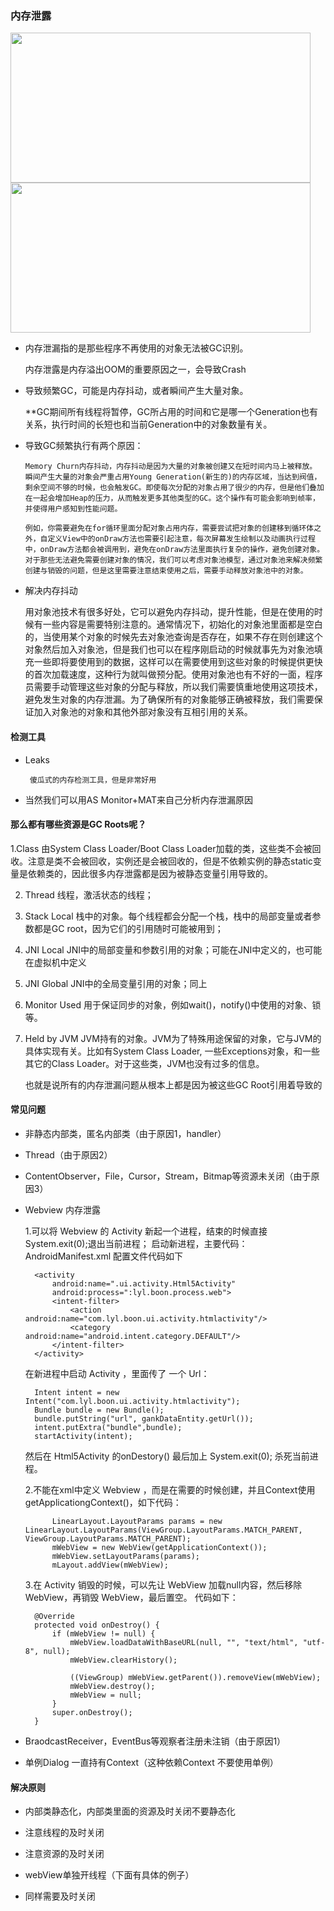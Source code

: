 ### 内存泄露


<img width="480" height="240" src="https://github.com/UCodeUStory/GradlePlugin/blob/master/source/gc1.jpeg"/>

<img width="480" height="240" src="https://github.com/UCodeUStory/GradlePlugin/blob/master/source/gc2.jpeg"/>

- 内存泄漏指的是那些程序不再使用的对象无法被GC识别。


    内存泄露是内存溢出OOM的重要原因之一，会导致Crash


- 导致频繁GC，可能是内存抖动，或者瞬间产生大量对象。
  
  
    **GC期间所有线程将暂停，GC所占用的时间和它是哪一个Generation也有关系，执行时间的长短也和当前Generation中的对象数量有关。
    
- 导致GC频繁执行有两个原因：

      
      Memory Churn内存抖动，内存抖动是因为大量的对象被创建又在短时间内马上被释放。
      瞬间产生大量的对象会严重占用Young Generation(新生的)的内存区域，当达到阀值，剩余空间不够的时候，也会触发GC。即使每次分配的对象占用了很少的内存，但是他们叠加在一起会增加Heap的压力，从而触发更多其他类型的GC。这个操作有可能会影响到帧率，并使得用户感知到性能问题。
      
      例如，你需要避免在for循环里面分配对象占用内存，需要尝试把对象的创建移到循环体之外，自定义View中的onDraw方法也需要引起注意，每次屏幕发生绘制以及动画执行过程中，onDraw方法都会被调用到，避免在onDraw方法里面执行复杂的操作，避免创建对象。对于那些无法避免需要创建对象的情况，我们可以考虑对象池模型，通过对象池来解决频繁创建与销毁的问题，但是这里需要注意结束使用之后，需要手动释放对象池中的对象。
      
-  解决内存抖动 


      用对象池技术有很多好处，它可以避免内存抖动，提升性能，但是在使用的时候有一些内容是需要特别注意的。通常情况下，初始化的对象池里面都是空白的，当使用某个对象的时候先去对象池查询是否存在，如果不存在则创建这个对象然后加入对象池，但是我们也可以在程序刚启动的时候就事先为对象池填充一些即将要使用到的数据，这样可以在需要使用到这些对象的时候提供更快的首次加载速度，这种行为就叫做预分配。使用对象池也有不好的一面，程序员需要手动管理这些对象的分配与释放，所以我们需要慎重地使用这项技术，避免发生对象的内存泄漏。为了确保所有的对象能够正确被释放，我们需要保证加入对象池的对象和其他外部对象没有互相引用的关系。

#### 检测工具
 
 - Leaks   
   
        傻瓜式的内存检测工具，但是非常好用
         
 - 当然我们可以用AS Monitor+MAT来自己分析内存泄漏原因
 
 
#### 那么都有哪些资源是GC Roots呢？
   
   1.Class 由System Class Loader/Boot Class Loader加载的类，这些类不会被回收。注意是类不会被回收，实例还是会被回收的，但是不依赖实例的静态static变量是依赖类的，因此很多内存泄露都是因为被静态变量引用导致的。
   
   2. Thread 线程，激活状态的线程；
   
   3. Stack Local 栈中的对象。每个线程都会分配一个栈，栈中的局部变量或者参数都是GC root，因为它们的引用随时可能被用到；
   
   4. JNI Local JNI中的局部变量和参数引用的对象；可能在JNI中定义的，也可能在虚拟机中定义
   
   5. JNI Global JNI中的全局变量引用的对象；同上
   
   6. Monitor Used 用于保证同步的对象，例如wait()，notify()中使用的对象、锁等。
   
   7. Held by JVM JVM持有的对象。JVM为了特殊用途保留的对象，它与JVM的具体实现有关。比如有System Class Loader, 一些Exceptions对象，和一些其它的Class Loader。对于这些类，JVM也没有过多的信息。
   
        也就是说所有的内存泄漏问题从根本上都是因为被这些GC Root引用着导致的
        
#### 常见问题

- 非静态内部类，匿名内部类（由于原因1，handler）

- Thread（由于原因2）

- ContentObserver，File，Cursor，Stream，Bitmap等资源未关闭（由于原因3）

- Webview 内存泄露
 

        
    1.可以将 Webview 的 Activity 新起一个进程，结束的时候直接System.exit(0);退出当前进程；
    启动新进程，主要代码： AndroidManifest.xml 配置文件代码如下
    
        <activity
            android:name=".ui.activity.Html5Activity"
            android:process=":lyl.boon.process.web">
            <intent-filter>
                <action android:name="com.lyl.boon.ui.activity.htmlactivity"/>
                <category android:name="android.intent.category.DEFAULT"/>
            </intent-filter>
        </activity>
    在新进程中启动 Activity ，里面传了 一个 Url：
    
        Intent intent = new Intent("com.lyl.boon.ui.activity.htmlactivity");
        Bundle bundle = new Bundle();
        bundle.putString("url", gankDataEntity.getUrl());
        intent.putExtra("bundle",bundle);
        startActivity(intent);
    然后在 Html5Activity 的onDestory() 最后加上 System.exit(0); 杀死当前进程。
    
    2.不能在xml中定义 Webview ，而是在需要的时候创建，并且Context使用 getApplicationgContext()，如下代码：
    
            LinearLayout.LayoutParams params = new LinearLayout.LayoutParams(ViewGroup.LayoutParams.MATCH_PARENT, ViewGroup.LayoutParams.MATCH_PARENT);
            mWebView = new WebView(getApplicationContext());
            mWebView.setLayoutParams(params);
            mLayout.addView(mWebView);
    3.在 Activity 销毁的时候，可以先让 WebView 加载null内容，然后移除 WebView，再销毁 WebView，最后置空。
    代码如下：
    
        @Override
        protected void onDestroy() {
            if (mWebView != null) {
                mWebView.loadDataWithBaseURL(null, "", "text/html", "utf-8", null);
                mWebView.clearHistory();
    
                ((ViewGroup) mWebView.getParent()).removeView(mWebView);
                mWebView.destroy();
                mWebView = null;
            }
            super.onDestroy();
        }



- BraodcastReceiver，EventBus等观察者注册未注销（由于原因1）

- 单例Dialog 一直持有Context（这种依赖Context 不要使用单例）

#### 解决原则

- 内部类静态化，内部类里面的资源及时关闭不要静态化

- 注意线程的及时关闭

- 注意资源的及时关闭

- webView单独开线程（下面有具体的例子）

- 同样需要及时关闭